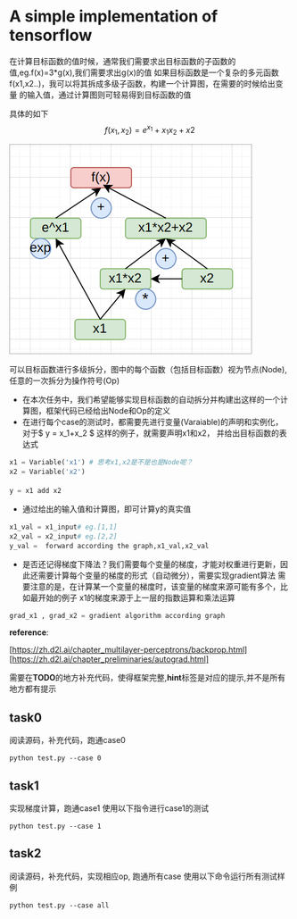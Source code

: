 
# A simple implementation of tensorflow

在计算目标函数的值时候，通常我们需要求出目标函数的子函数的值,eg.f(x)=3*g(x),我们需要求出g(x)的值
如果目标函数是一个复杂的多元函数f(x1,x2..)，我可以将其拆成多级子函数，构建一个计算图，在需要的时候给出变量
的输入值，通过计算图则可轻易得到目标函数的值

具体的如下
$$f(x_1,x_2) = e^{x_1}+ x_1x_2 + x2 $$

![image](./assets/image.png)

可以目标函数进行多级拆分，图中的每个函数（包括目标函数）视为节点(Node),任意的一次拆分为操作符号(Op)
- 在本次任务中，我们希望能够实现目标函数的自动拆分并构建出这样的一个计算图，框架代码已经给出Node和Op的定义
- 在进行每个case的测试时，都需要先进行变量(Varaiable)的声明和实例化，对于$ y = x_1+x_2 $ 这样的例子，就需要声明x1和x2， 并给出目标函数的表达式
```python
x1 = Variable('x1') # 思考x1,x2是不是也是Node呢？
x2 = Variable('x2')

y = x1 add x2
```
- 通过给出的输入值和计算图，即可计算y的真实值
```python
x1_val = x1_input# eg.[1,1]
x2_val = x2_input# eg.[2,2]
y_val =  forward according the graph,x1_val,x2_val
```
- 是否还记得梯度下降法？我们需要每个变量的梯度，才能对权重进行更新，因此还需要计算每个变量的梯度的形式（自动微分），需要实现gradient算法
需要注意的是，在计算某一个变量的梯度时，该变量的梯度来源可能有多个，比如最开始的例子 x1的梯度来源于上一层的指数运算和乘法运算
```python
grad_x1 , grad_x2 = gradient algorithm according graph
````
**reference**:

[https://zh.d2l.ai/chapter_multilayer-perceptrons/backprop.html]
[https://zh.d2l.ai/chapter_preliminaries/autograd.html]

需要在**TODO**的地方补充代码，使得框架完整,**hint**标签是对应的提示,并不是所有地方都有提示
## task0
阅读源码，补充代码，跑通case0
```shell
python test.py --case 0
```
## task1 
实现梯度计算，跑通case1
使用以下指令进行case1的测试
```shell
python test.py --case 1
```
## task2
阅读源码，补充代码，实现相应op, 跑通所有case
使用以下命令运行所有测试样例
```shell
python test.py --case all
```